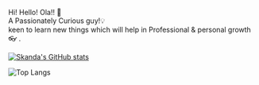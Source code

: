 

<!--
### Hi there 👋
**skanda-shastry/skanda-shastry** is a ✨ _special_ ✨ repository because its `README.md` (this file) appears on your GitHub profile.

Here are some ideas to get you started:

- 🔭 I’m currently working on ...
- 🌱 I’m currently learning ...
- 👯 I’m looking to collaborate on ...
- 🤔 I’m looking for help with ...
- 💬 Ask me about ...
- 📫 How to reach me: ...
- 😄 Pronouns: ...
- ⚡ Fun fact: ...
-->
<Work In Progress>

Hi! Hello! Ola!! 👋 <br/>
A Passionately Curious guy!💡 <br/>
  keen to learn new things which will help in Professional & personal growth 👓 .  <br/> 

  [![Skanda's GitHub stats](https://github-readme-stats.vercel.app/api?username=skanda-shastry)](https://github.com/skanda-shastry/github-readme-stats)

  ![Top Langs](https://github-readme-stats.vercel.app/api/top-langs/?username=skanda-shastry&layout=compact)
